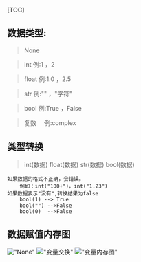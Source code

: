 [TOC]
## 数据类型:

>None

>int   例:1 ，2

>float 例:1.0 ，2.5

>str   例:"" ，"字符"

>bool  例:True ，False

>复数 　例:complex 

## 类型转换
>int(数据)
>float(数据)
>str(数据) 
>bool(数据) 

    如果数据的格式不正确，会错误。
        例如：int("100+")，int("1.23")
    如果数据表示"没有",转换结果为false
        bool(1) --> True
        bool("") -->False
        bool(0)  -->False

## 数据赋值内存图
!["None"](/day02/None.jpg)
!["变量交换"](/day02/变量交换.jpg)
!["变量内存图"](/day02/变量内存图.jpg)
